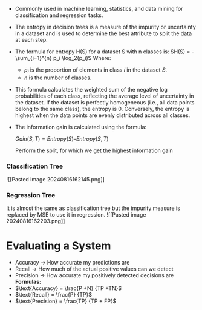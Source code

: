 - Commonly used in machine learning, statistics, and data mining for classification and regression tasks.

- The entropy in decision trees is a measure of the impurity or uncertainty in a dataset and is used to determine the best attribute to split the data at each step. 

- The formula for entropy H(S) for a dataset S with n classes is: $H(S) = -\sum_{i=1}^{n} p_i \log_2(p_i)$
  Where:
	- $p_i$ is the proportion of elements in class $i$ in the dataset $S$.
	- $n$ is the number of classes.

- This formula calculates the weighted sum of the negative log probabilities of each class, reflecting the average level of uncertainty in the dataset. If the dataset is perfectly homogeneous (i.e., all data points belong to the same class), the entropy is 0. Conversely, the entropy is highest when the data points are evenly distributed across all classes.

- The information gain is calculated using the formula: 
	
	$Gain(S,T) = Entropy(S) – Entropy(S,T)$
	
	Perform the split, for which we get the highest information gain 

### Classification Tree
![[Pasted image 20240816162145.png]]
### Regression Tree
It is almost the same as classification tree but the impurity measure is replaced by MSE to use it in regression.
![[Pasted image 20240816162203.png]]

# Evaluating a System

- Accuracy → How accurate my predictions are 
- Recall → How much of the actual positive values can we detect 
- Precision → How accurate my positively detected decisions are 
**Formulas:**
- $\text{Accuracy} = \frac{P +N} {TP +TN}$ 
- $\text{Recall} = \frac{P} {TP}$
- $\text{Precision} = \frac{TP} {TP + FP}$
  